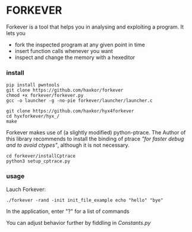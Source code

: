 
# FORKEVER

Forkever is a tool that helps you in analysing and exploiting a program.
It lets you
- fork the inspected program at any given point in time 
- insert function calls whenever you want
- inspect and change the memory with a hexeditor


### install
    pip install pwntools
    git clone https://github.com/haxkor/forkever
    chmod +x forkever/forkever.py
    gcc -o launcher -g -no-pie forkever/launcher/launcher.c
    
    git clone https://github.com/haxkor/hyx4forkever
    cd hyxforkever/hyx_/
    make
    
Forkever makes use of (a slightly modified) python-ptrace.
The Author of this library recommends to install the binding of ptrace *"for faster debug and to avoid ctypes"*, although it is not necessary. 

    cd forkever/installCptrace
    python3 setup_cptrace.py
    
### usage
Lauch Forkever:

    ./forkever -rand -init init_file_example echo "hello" "bye"
    
In the application, enter "?" for a list of commands

You can adjust behavior further by fiddling in *Constants.py*
   
   
    
    

    
    

    
